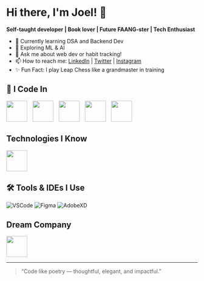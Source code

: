 # Hi there, I'm Joel! 👋

**Self-taught developer | Book lover | Future FAANG-ster | Tech Enthusiast**

- 🌱 Currently learning DSA and Backend Dev
- 🤖 Exploring ML & AI
- 💬 Ask me about web dev or habit tracking!
- 📫 How to reach me: [LinkedIn](https://www.linkedin.com/in/joel-a-r/) | [Twitter](https://x.com/joel__professor) | [Instagram](https://www.instagram.com/smuggler_teritory?igsh=MXJ0MGloNGZ4Zmx3MA==)
- ✨ Fun Fact: I play Leap Chess like a grandmaster in training

## 🚀 I Code In
<p align="left">
  <!-- your icons here -->
  <img src="https://cdn.jsdelivr.net/gh/devicons/devicon@latest/icons/css3/css3-original.svg" width="55" height="55" style="margin-right: 10px;"/>
<img src="https://cdn.jsdelivr.net/gh/devicons/devicon@latest/icons/html5/html5-original.svg" width="55" height="55" style="margin-right: 10px;"/>
<img src="https://cdn.jsdelivr.net/gh/devicons/devicon@latest/icons/javascript/javascript-original.svg" width="55" height="55" style="margin-right: 10px;"/> 
<img src="https://cdn.jsdelivr.net/gh/devicons/devicon@latest/icons/java/java-original.svg" width="55" height="55" style="margin-right: 10px;"/>
<img src="https://cdn.jsdelivr.net/gh/devicons/devicon/icons/python/python-original.svg" width="55" height="55" style="margin-right: 10px;"/>
</p>

## Technologies I Know
<img src="https://cdn.jsdelivr.net/gh/devicons/devicon@latest/icons/bootstrap/bootstrap-original.svg" width="55" height="55"  />

## 🛠️ Tools & IDEs I Use
![VSCode](https://img.shields.io/badge/-VSCode-007ACC?style=flat-square&logo=visual-studio-code)
![Figma](https://img.shields.io/badge/-Figma-black?style=flat-square&logo=figma)
![AdobeXD](https://img.shields.io/badge/-AdobeXD-FF61F6?style=flat-square&logo=adobe-xd)

## Dream Company
<img src="https://cdn.jsdelivr.net/gh/devicons/devicon@latest/icons/apple/apple-original.svg" width="55" height="55" />
<i class="devicon-apple-original"></i>
          
---

> “Code like poetry — thoughtful, elegant, and impactful.”

